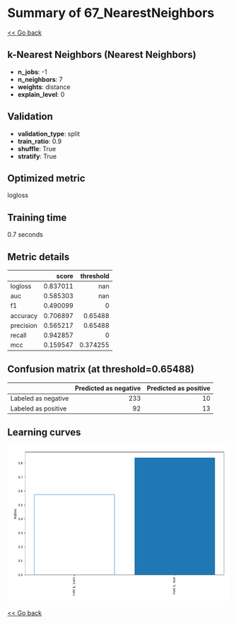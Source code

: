 # Summary of 67_NearestNeighbors

[<< Go back](../README.md)


## k-Nearest Neighbors (Nearest Neighbors)
- **n_jobs**: -1
- **n_neighbors**: 7
- **weights**: distance
- **explain_level**: 0

## Validation
 - **validation_type**: split
 - **train_ratio**: 0.9
 - **shuffle**: True
 - **stratify**: True

## Optimized metric
logloss

## Training time

0.7 seconds

## Metric details
|           |    score |   threshold |
|:----------|---------:|------------:|
| logloss   | 0.837011 |  nan        |
| auc       | 0.585303 |  nan        |
| f1        | 0.490099 |    0        |
| accuracy  | 0.706897 |    0.65488  |
| precision | 0.565217 |    0.65488  |
| recall    | 0.942857 |    0        |
| mcc       | 0.159547 |    0.374255 |


## Confusion matrix (at threshold=0.65488)
|                     |   Predicted as negative |   Predicted as positive |
|:--------------------|------------------------:|------------------------:|
| Labeled as negative |                     233 |                      10 |
| Labeled as positive |                      92 |                      13 |

## Learning curves
![Learning curves](learning_curves.png)

[<< Go back](../README.md)
